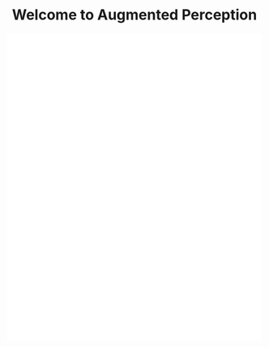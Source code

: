 <div align="center">

# Welcome to Augmented Perception

</div>

<div align="center">
    <img src="./github-metrics.svg" title="<3">
</div>